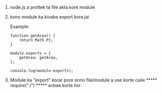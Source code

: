 1.  node.js a prottek ta file akta kore module

2.  kono module ka kivabe export kora jai

    Example:

        function getArea() {
            return Math.PI;
        }

        module.exports = {
            getArea: getArea,
        };

        console.log(module.exports);

3. Module ka "export" korar pore onno file/module a use korte caile *****  require("./")  ***** avbae korte hoi 

